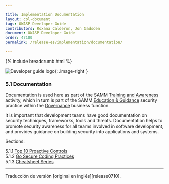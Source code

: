 ```yaml
---

title: Implementation Documentation
layout: col-document
tags: OWASP Developer Guide
contributors: Roxana Calderon, Jon Gadsden
document: OWASP Developer Guide
order: 47100
permalink: /release-es/implementation/documentation/

---
```


{% include breadcrumb.html %}

<style type="text/css">
.image-right {
  height: 180px;
  display: block;
  margin-left: auto;
  margin-right: auto;
  float: right;
}
</style>

![Developer guide logo](../../../assets/images/dg_logo_bbd.png "OWASP Developer Guide"){: .image-right }

### 5.1 Documentation

Documentation is used here as part of the SAMM [Training and Awareness][sammgegta] activity,
which in turn is part of the SAMM [Education & Guidance][sammgeg] security practice
within the [Governance][sammg] business function.

It is important that development teams have good documentation on security techniques, frameworks, tools and threats.
Documentation helps to promote security awareness for all teams involved in software development,
and provides guidance on building security into applications and systems.

Sections:

5.1.1 [Top 10 Proactive Controls](01-proactive-controls.md)  
5.1.2 [Go Secure Coding Practices](02-go-scp.md)  
5.1.3 [Cheatsheet Series](03-cheatsheets.md)  

----

Traducción de versión [original en inglés][release0710].

[edit0710]: https://github.com/OWASP/www-project-developer-guide/blob/main/release/07-implementation/01-documentation/toc.md

[sammg]: https://owaspsamm.org/model/governance/
[sammgeg]: https://owaspsamm.org/model/governance/education-and-guidance/
[sammgegta]: https://owaspsamm.org/model/governance/education-and-guidance/stream-a/
